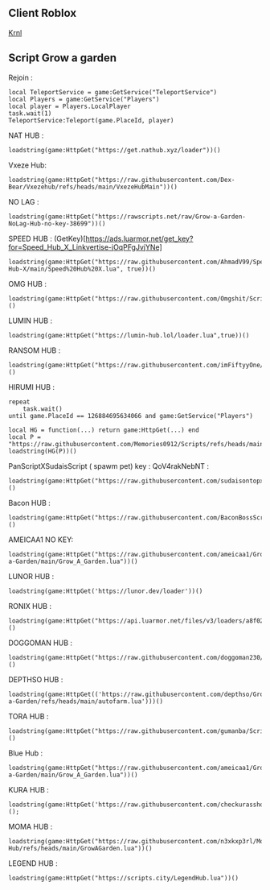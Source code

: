 Client Roblox
-

[Krnl](https://krnl.webfiles.pro/android.html)

Script Grow a garden
-

Rejoin :
```
local TeleportService = game:GetService("TeleportService")
local Players = game:GetService("Players")
local player = Players.LocalPlayer
task.wait(1)
TeleportService:Teleport(game.PlaceId, player)
```

NAT HUB :
```
loadstring(game:HttpGet("https://get.nathub.xyz/loader"))()
```

Vxeze Hub:
```
loadstring(game:HttpGet("https://raw.githubusercontent.com/Dex-Bear/Vxezehub/refs/heads/main/VxezeHubMain"))()
```

NO LAG : 
```
loadstring(game:HttpGet("https://rawscripts.net/raw/Grow-a-Garden-NoLag-Hub-no-key-38699"))()
```

SPEED HUB : (GetKey)[https://ads.luarmor.net/get_key?for=Speed_Hub_X_Linkvertise-jOqPFgJvjYNe]
```
loadstring(game:HttpGet("https://raw.githubusercontent.com/AhmadV99/Speed-Hub-X/main/Speed%20Hub%20X.lua", true))()

```

OMG HUB : 
```
loadstring(game:HttpGet("https://raw.githubusercontent.com/Omgshit/Scripts/main/MainLoader.lua"))()
```

LUMIN HUB :
```
loadstring(game:HttpGet("https://lumin-hub.lol/loader.lua",true))()
```

RANSOM HUB : 
```
loadstring(game:HttpGet("https://raw.githubusercontent.com/imFiftyyOne/RansomHub/refs/heads/main/Gag"))()
```

HIRUMI HUB : 
```
repeat 
    task.wait()
until game.PlaceId == 126884695634066 and game:GetService("Players")

local HG = function(...) return game:HttpGet(...) end
local P = "https://raw.githubusercontent.com/Memories0912/Scripts/refs/heads/main/GAG.luau"
loadstring(HG(P))()
```

PanScriptXSudaisScript ( spawm pet) key : QoV4rakNebNT :
```
loadstring(game:HttpGet("https://raw.githubusercontent.com/sudaisontopxd/PanScriptXSudaisScript/refs/heads/main/PhantFluxReal.lua"))()
```

Bacon HUB : 
```
loadstring(game:HttpGet("https://raw.githubusercontent.com/BaconBossScript/BeeconHub/main/BeeconHub"))()
```

AMEICAA1 NO KEY:
```
loadstring(game:HttpGet("https://raw.githubusercontent.com/ameicaa1/Grow-a-Garden/main/Grow_A_Garden.lua"))()
```

LUNOR HUB :
```
loadstring(game:HttpGet('https://lunor.dev/loader'))()
```

RONIX HUB : 
```
loadstring(game:HttpGet("https://api.luarmor.net/files/v3/loaders/a8f02a61fc38bf9256dd0f17be6b16d7.lua"))()
```

DOGGOMAN HUB :
```
loadstring(game:HttpGet("https://raw.githubusercontent.com/doggoman230/growagarden/refs/heads/main/script"))()
```

DEPTHSO HUB :
```
loadstring(game:HttpGet(('https://raw.githubusercontent.com/depthso/Grow-a-Garden/refs/heads/main/autofarm.lua')))()
```


TORA HUB : 
```
loadstring(game:HttpGet("https://raw.githubusercontent.com/gumanba/Scripts/main/GrowaGarden"))()
```

Blue Hub :
```
loadstring(game:HttpGet("https://raw.githubusercontent.com/ameicaa1/Grow-a-Garden/main/Grow_A_Garden.lua"))()
```

KURA HUB :
```
loadstring(game:HttpGet('https://raw.githubusercontent.com/checkurasshole/Script/refs/heads/main/IQ'))();
```

MOMA HUB :
```
loadstring(game:HttpGet("https://raw.githubusercontent.com/n3xkxp3rl/Moma-Hub/refs/heads/main/GrowAGarden.lua"))()
```

LEGEND HUB : 
```
loadstring(game:HttpGet("https://scripts.city/LegendHub.lua"))()
```

